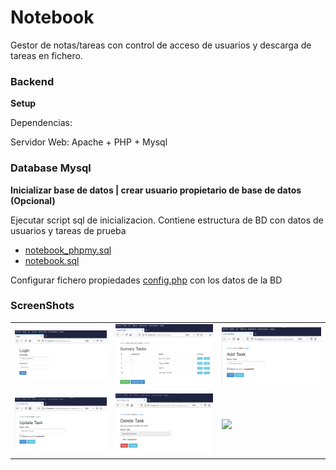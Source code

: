 # Notebook
Gestor de notas/tareas con control de acceso de usuarios y descarga de tareas en fichero.

### Backend 

**Setup** 

Dependencias: 
 
  Servidor Web: Apache + PHP + Mysql 
		
### Database Mysql

**Inicializar base de datos | crear usuario propietario de base de datos (Opcional)** 

Ejecutar script sql de inicializacion. Contiene estructura de BD con datos de usuarios y tareas de prueba

<ul>
  <li><a href="https://github.com/robertogarcor/notebook/blob/main/db/notebook_phpmy.sql">notebook_phpmy.sql</a></li>
  <li><a href="https://github.com/robertogarcor/notebook/blob/main/db/notebook.sql">notebook.sql</a></li>
</ul>
  
  
Configurar fichero propiedades <a href="https://github.com/robertogarcor/notebook/blob/main/db/config.php">config.php</a> con los datos de la BD 


### ScreenShots

<table>
  <tr>
    <td><img src="https://github.com/robertogarcor/notebook/blob/main/images/login.PNG"></td>
    <td><img src="https://github.com/robertogarcor/notebook/blob/main/images/sumary_task.PNG"></td>
    <td><img src="https://github.com/robertogarcor/notebook/blob/main/images/add_task.PNG"></td>
  </tr>
  <tr>
    <td><img src="https://github.com/robertogarcor/notebook/blob/main/images/update_task.PNG"></td>
    <td><img src="https://github.com/robertogarcor/notebook/blob/main/images/delete_task.PNG"></td>
    <td><img src="https://github.com/robertogarcor/notebook/blob/main/images/donwload_task.PNG"></td>
  </tr>

</table>
